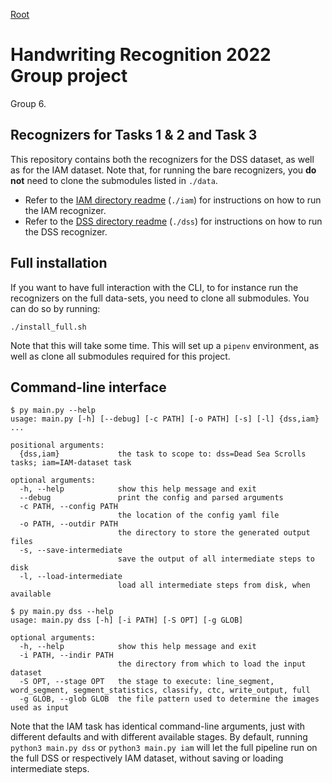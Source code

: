 [Root](./README.md)
# Handwriting Recognition 2022 Group project
Group 6.

## Recognizers for Tasks 1 & 2 and Task 3
This repository contains both the recognizers for the DSS dataset, as well as for the IAM dataset. Note that, for 
running the bare recognizers, you **do not** need to clone the submodules listed in `./data`.
- Refer to the [IAM directory readme](./iam/readme.md) (`./iam`) for instructions on how to run the IAM recognizer.
- Refer to the [DSS directory readme](./dss/readme.md) (`./dss`) for instructions on how to run the DSS recognizer.

## Full installation
If you want to have full interaction with the CLI, to for instance run the recognizers on the full data-sets, you need
to clone all submodules. You can do so by running:
```shell
./install_full.sh
```
Note that this will take some time. This will set up a `pipenv` environment, as well as clone all submodules required
for this project.
## Command-line interface
```shell
$ py main.py --help
usage: main.py [-h] [--debug] [-c PATH] [-o PATH] [-s] [-l] {dss,iam} ...

positional arguments:
  {dss,iam}             the task to scope to: dss=Dead Sea Scrolls tasks; iam=IAM-dataset task

optional arguments:
  -h, --help            show this help message and exit
  --debug               print the config and parsed arguments
  -c PATH, --config PATH
                        the location of the config yaml file
  -o PATH, --outdir PATH
                        the directory to store the generated output files
  -s, --save-intermediate
                        save the output of all intermediate steps to disk
  -l, --load-intermediate
                        load all intermediate steps from disk, when available
```

```shell
$ py main.py dss --help
usage: main.py dss [-h] [-i PATH] [-S OPT] [-g GLOB]

optional arguments:
  -h, --help            show this help message and exit
  -i PATH, --indir PATH
                        the directory from which to load the input dataset
  -S OPT, --stage OPT   the stage to execute: line_segment, word_segment, segment_statistics, classify, ctc, write_output, full
  -g GLOB, --glob GLOB  the file pattern used to determine the images used as input
```
Note that the IAM task has identical command-line arguments, just with different defaults and with different available 
stages. By default, running `python3 main.py dss` or `python3 main.py iam` will let the full pipeline run on the full 
DSS or respectively IAM dataset, without saving or loading intermediate steps.